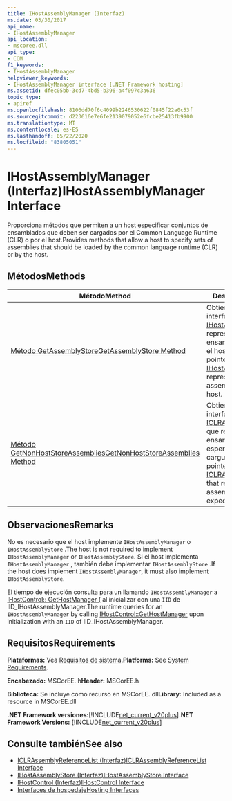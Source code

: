 ```yaml
---
title: IHostAssemblyManager (Interfaz)
ms.date: 03/30/2017
api_name:
- IHostAssemblyManager
api_location:
- mscoree.dll
api_type:
- COM
f1_keywords:
- IHostAssemblyManager
helpviewer_keywords:
- IHostAssemblyManager interface [.NET Framework hosting]
ms.assetid: dfec05bb-3cd7-4bd5-b396-a4f097c3a636
topic_type:
- apiref
ms.openlocfilehash: 8106dd70f6c4099b2246530622f0845f22a0c53f
ms.sourcegitcommit: d223616e7e6fe2139079052e6fcbe25413fb9900
ms.translationtype: MT
ms.contentlocale: es-ES
ms.lasthandoff: 05/22/2020
ms.locfileid: "83805051"
---
```

# <a name="ihostassemblymanager-interface"></a><span data-ttu-id="0a8da-102">IHostAssemblyManager (Interfaz)</span><span class="sxs-lookup"><span data-stu-id="0a8da-102">IHostAssemblyManager Interface</span></span>
<span data-ttu-id="0a8da-103">Proporciona métodos que permiten a un host especificar conjuntos de ensamblados que deben ser cargados por el Common Language Runtime (CLR) o por el host.</span><span class="sxs-lookup"><span data-stu-id="0a8da-103">Provides methods that allow a host to specify sets of assemblies that should be loaded by the common language runtime (CLR) or by the host.</span></span>  
  
## <a name="methods"></a><span data-ttu-id="0a8da-104">Métodos</span><span class="sxs-lookup"><span data-stu-id="0a8da-104">Methods</span></span>  
  
|<span data-ttu-id="0a8da-105">Método</span><span class="sxs-lookup"><span data-stu-id="0a8da-105">Method</span></span>|<span data-ttu-id="0a8da-106">Descripción</span><span class="sxs-lookup"><span data-stu-id="0a8da-106">Description</span></span>|  
|------------|-----------------|  
|[<span data-ttu-id="0a8da-107">Método GetAssemblyStore</span><span class="sxs-lookup"><span data-stu-id="0a8da-107">GetAssemblyStore Method</span></span>](../../../../docs/framework/unmanaged-api/hosting/ihostassemblymanager-getassemblystore-method.md)|<span data-ttu-id="0a8da-108">Obtiene un puntero de interfaz a un [IHostAssemblyStore](ihostassemblystore-interface.md) que representa la lista de ensamblados cargados por el host.</span><span class="sxs-lookup"><span data-stu-id="0a8da-108">Gets an interface pointer to an [IHostAssemblyStore](ihostassemblystore-interface.md) that represents the list of assemblies loaded by the host.</span></span>|  
|[<span data-ttu-id="0a8da-109">Método GetNonHostStoreAssemblies</span><span class="sxs-lookup"><span data-stu-id="0a8da-109">GetNonHostStoreAssemblies Method</span></span>](../../../../docs/framework/unmanaged-api/hosting/ihostassemblymanager-getnonhoststoreassemblies-method.md)|<span data-ttu-id="0a8da-110">Obtiene un puntero de interfaz a un [ICLRAssemblyReferenceList](iclrassemblyreferencelist-interface.md) que representa la lista de ensamblados que el host espera que el CLR cargue.</span><span class="sxs-lookup"><span data-stu-id="0a8da-110">Gets an interface pointer to an [ICLRAssemblyReferenceList](iclrassemblyreferencelist-interface.md) that represents the list of assemblies that the host expects the CLR to load.</span></span>|  
  
## <a name="remarks"></a><span data-ttu-id="0a8da-111">Observaciones</span><span class="sxs-lookup"><span data-stu-id="0a8da-111">Remarks</span></span>  
 <span data-ttu-id="0a8da-112">No es necesario que el host implemente `IHostAssemblyManager` o `IHostAssemblyStore` .</span><span class="sxs-lookup"><span data-stu-id="0a8da-112">The host is not required to implement `IHostAssemblyManager` or `IHostAssemblyStore`.</span></span> <span data-ttu-id="0a8da-113">Si el host implementa `IHostAssemblyManager` , también debe implementar `IHostAssemblyStore` .</span><span class="sxs-lookup"><span data-stu-id="0a8da-113">If the host does implement `IHostAssemblyManager`, it must also implement `IHostAssemblyStore`.</span></span>  
  
 <span data-ttu-id="0a8da-114">El tiempo de ejecución consulta para un llamando `IHostAssemblyManager` a [IHostControl:: GetHostManager (](ihostcontrol-gethostmanager-method.md) al inicializar con una `IID` de IID_IHostAssemblyManager.</span><span class="sxs-lookup"><span data-stu-id="0a8da-114">The runtime queries for an `IHostAssemblyManager` by calling [IHostControl::GetHostManager](ihostcontrol-gethostmanager-method.md) upon initialization with an `IID` of IID_IHostAssemblyManager.</span></span>  
  
## <a name="requirements"></a><span data-ttu-id="0a8da-115">Requisitos</span><span class="sxs-lookup"><span data-stu-id="0a8da-115">Requirements</span></span>  
 <span data-ttu-id="0a8da-116">**Plataformas:** Vea [Requisitos de sistema](../../get-started/system-requirements.md).</span><span class="sxs-lookup"><span data-stu-id="0a8da-116">**Platforms:** See [System Requirements](../../get-started/system-requirements.md).</span></span>  
  
 <span data-ttu-id="0a8da-117">**Encabezado:** MSCorEE. h</span><span class="sxs-lookup"><span data-stu-id="0a8da-117">**Header:** MSCorEE.h</span></span>  
  
 <span data-ttu-id="0a8da-118">**Biblioteca:** Se incluye como recurso en MSCorEE. dll</span><span class="sxs-lookup"><span data-stu-id="0a8da-118">**Library:** Included as a resource in MSCorEE.dll</span></span>  
  
 <span data-ttu-id="0a8da-119">**.NET Framework versiones:**[!INCLUDE[net_current_v20plus](../../../../includes/net-current-v20plus-md.md)]</span><span class="sxs-lookup"><span data-stu-id="0a8da-119">**.NET Framework Versions:** [!INCLUDE[net_current_v20plus](../../../../includes/net-current-v20plus-md.md)]</span></span>  
  
## <a name="see-also"></a><span data-ttu-id="0a8da-120">Consulte también</span><span class="sxs-lookup"><span data-stu-id="0a8da-120">See also</span></span>

- [<span data-ttu-id="0a8da-121">ICLRAssemblyReferenceList (Interfaz)</span><span class="sxs-lookup"><span data-stu-id="0a8da-121">ICLRAssemblyReferenceList Interface</span></span>](iclrassemblyreferencelist-interface.md)
- [<span data-ttu-id="0a8da-122">IHostAssemblyStore (Interfaz)</span><span class="sxs-lookup"><span data-stu-id="0a8da-122">IHostAssemblyStore Interface</span></span>](ihostassemblystore-interface.md)
- [<span data-ttu-id="0a8da-123">IHostControl (Interfaz)</span><span class="sxs-lookup"><span data-stu-id="0a8da-123">IHostControl Interface</span></span>](ihostcontrol-interface.md)
- [<span data-ttu-id="0a8da-124">Interfaces de hospedaje</span><span class="sxs-lookup"><span data-stu-id="0a8da-124">Hosting Interfaces</span></span>](hosting-interfaces.md)
